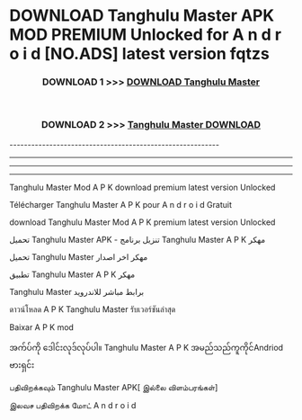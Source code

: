 # DOWNLOAD Tanghulu Master  APK MOD PREMIUM Unlocked for A n d r o i d [NO.ADS] latest version fqtzs 



<div align="center">

<h3>DOWNLOAD 1 >>> <a href="https://getmod2.web.app/?judul=Tanghulu Master ">DOWNLOAD Tanghulu Master </a></h3><br>

<h3>DOWNLOAD 2 >>> <a href="https://getmod2.web.app/?judul=Tanghulu Master ">Tanghulu Master  DOWNLOAD </a></h3>

</div>
----------------------------------------------------------

----------------------------------------------------------

----------------------------------------------------------

----------------------------------------------------------

Tanghulu Master  Mod A P K download premium latest version Unlocked

Télécharger Tanghulu Master  A P K pour A n d r o i d Gratuit

download Tanghulu Master  Mod A P K premium latest version Unlocked

تحميل Tanghulu Master  APK - تنزيل برنامج Tanghulu Master  A P K مهكر

تحميل Tanghulu Master  مهكر اخر اصدار

تطبيق Tanghulu Master  A P K مهكر

Tanghulu Master  برابط مباشر للاندرويد

ดาวน์โหลด A P K Tanghulu Master  รับเวอร์ชันล่าสุด

Baixar A P K mod

အက်ပ်ကို ဒေါင်းလုဒ်လုပ်ပါ။ Tanghulu Master  A P K အမည်သည်ကူကိုင်Andriod ဗားရှင်း

பதிவிறக்கவும் Tanghulu Master  APK[ இல்லை விளம்பரங்கள்] 
 
இலவச பதிவிறக்க மோட் A n d r o i d




